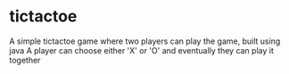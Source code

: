 # tictactoe
A simple tictactoe game where two players can play the game, built using java
A player can choose either 'X' or 'O' and eventually they can play it together
